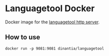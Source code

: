 # Languagetool Docker

Docker image for the [languagetool http server](http://wiki.languagetool.org/http-server).

## How to use 

```
docker run -p 9081:9081 dinantia/languagetool
```
